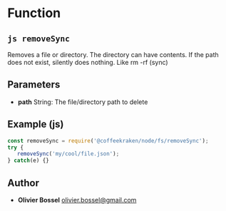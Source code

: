 
# Function


## ```js removeSync ```


Removes a file or directory. The directory can have contents. If the path does not exist, silently does nothing. Like rm -rf (sync)

## Parameters

- **path**  String: The file/directory path to delete



## Example (js)

```js
const removeSync = require('@coffeekraken/node/fs/removeSync');
try {
   removeSync('my/cool/file.json');
} catch(e) {}
```


## Author
- **Olivier Bossel** <a href="mailto:olivier.bossel@gmail.com">olivier.bossel@gmail.com</a> 



